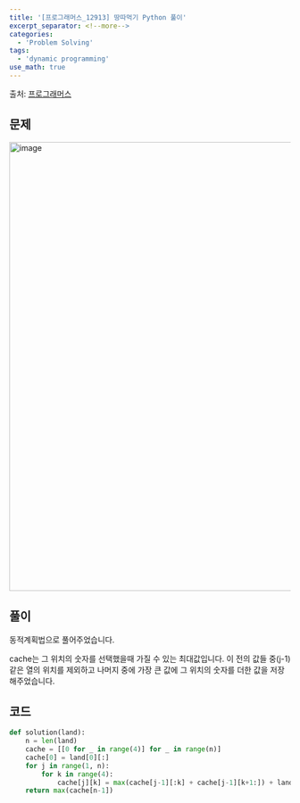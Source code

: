 ```yaml
---
title: '[프로그래머스_12913] 땅따먹기 Python 풀이'
excerpt_separator: <!--more-->
categories:
  - 'Problem Solving'
tags:
  - 'dynamic programming'
use_math: true
---
```


출처: [프로그래머스](https://programmers.co.kr/learn/courses/30/lessons/12913)

## 문제

<img width="805" alt="image" src="https://user-images.githubusercontent.com/59808674/172850338-624f4b30-9a86-447d-9b0b-b8c93737ea7c.png">

## 풀이

동적계획법으로 풀어주었습니다.

cache는 그 위치의 숫자를 선택했을때 가질 수 있는 최대값입니다. 이 전의 값들 중(j-1) 같은 열의 위치를 제외하고 나머지 중에 가장 큰 값에 그 위치의 숫자를 더한 값을 저장해주었습니다.

## 코드

```python
def solution(land):
    n = len(land)
    cache = [[0 for _ in range(4)] for _ in range(n)]
    cache[0] = land[0][:]
    for j in range(1, n):
        for k in range(4):
            cache[j][k] = max(cache[j-1][:k] + cache[j-1][k+1:]) + land[j][k]
    return max(cache[n-1])
```